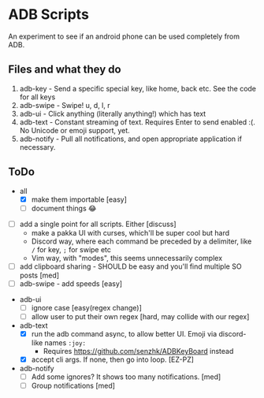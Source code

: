 # ADB Scripts

An experiment to see if an android phone can be used completely from ADB.

## Files and what they do

1. adb-key - Send a specific special key, like home, back etc. See the code for all keys
2. adb-swipe - Swipe! u, d, l, r
3. adb-ui - Click anything (literally anything!) which has text
4. adb-text - Constant streaming of text. Requires Enter to send enabled :(. No Unicode or emoji support, yet.
5. adb-notify - Pull all notifications, and open appropriate application if necessary.

## ToDo

- all 
    - [x] make them importable [easy]
    - [ ] document things :joy:
- [ ] add a single point for all scripts. Either [discuss]
    - make a pakka UI with curses, which'll be super cool but hard
    - Discord way, where each command be preceded by a delimiter, like `/` for key, `;` for swipe etc
    - Vim way, with "modes", this seems unnecessarily complex
- [ ] add clipboard sharing - SHOULD be easy and you'll find multiple SO posts [med]
- [ ] adb-swipe - add speeds [easy]
- adb-ui 
    - [ ] ignore case [easy(regex change)]
    - [ ] allow user to put their own regex [hard, may collide with our regex]
- adb-text
    - [x] run the adb command async, to allow better UI. Emoji via discord-like names `:joy:`
         - Requires https://github.com/senzhk/ADBKeyBoard instead
    - [x] accept cli args. If none, then go into loop. [EZ-PZ]
- adb-notify 
    - [ ] Add some ignores? It shows too many notifications. [med]
    - [ ] Group notifications [med]

